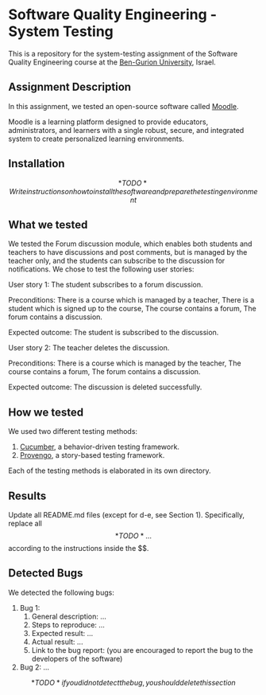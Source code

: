 # Software Quality Engineering - System Testing
This is a repository for the system-testing assignment of the Software Quality Engineering course at the [Ben-Gurion University](https://in.bgu.ac.il/), Israel.

## Assignment Description
In this assignment, we tested an open-source software called [Moodle](https://address-of-the-project.com).

Moodle is a learning platform designed to provide educators, administrators, and learners with a single robust, secure, and integrated system to create personalized learning environments. 

## Installation
$$*TODO* Write instructions on how to install the software and prepare the testing environment$$

## What we tested
We tested the Forum discussion module, which enables both students and teachers to have discussions and post comments, but is managed by the teacher only, and the students can subscribe to the discussion for notifications.
We chose to test the following user stories: 

User story 1: The student subscribes to a forum discussion.

Preconditions: There is a course which is managed by a teacher, There is a student which is signed up to the course, The course contains a forum, The forum contains a discussion.

Expected outcome: The student is subscribed to the discussion.

User story 2: The teacher deletes the discussion.

Preconditions: There is a course which is managed by the teacher, The course contains a forum, The forum contains a discussion.

Expected outcome: The discussion is deleted successfully.

## How we tested
We used two different testing methods:
1. [Cucumber](https://cucumber.io/), a behavior-driven testing framework.
2. [Provengo](https://provengo.tech/), a story-based testing framework.

Each of the testing methods is elaborated in its own directory. 

## Results
Update all README.md files (except for d-e, see Section 1). Specifically, replace all $$*TODO*…$$ according to the instructions inside the $$.

## Detected Bugs
We detected the following bugs:

1. Bug 1: 
   1. General description: ...
   2. Steps to reproduce: ...
   3. Expected result: ...
   4. Actual result: ...
   5. Link to the bug report: (you are encouraged to report the bug to the developers of the software)
2. Bug 2: ...

$$*TODO* if you did not detect the bug, you should delete this section$$  
